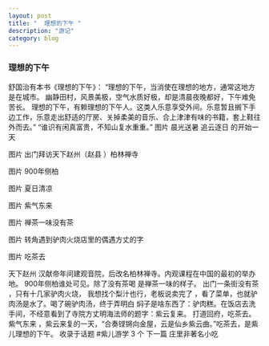 ```yaml
---
layout: post
title: "  理想的下午 "
description: "游记"
category: blog
---
```


### 理想的下午
舒国治有本书《理想的下午》：
“理想的下午，当消使在理想的地方，通常这地方是在城市。
幽静田村，风景美极，空气水质好极，却是清晨夜晚都好，下午难免苦长。
理想的下午，有赖理想的下午人。这类人乐意享受外间。乐意暂且搁下手边工作，乐意走出舒适的厅房、关掉柔美的音乐、合上津津有味的书籍，套上鞋往外而去。”
“谁识有闲真富贵，不知山复水重重。”
图片
晨光送暑 追云逐日 的开始一天

图片
出门拜访天下赵州（赵县 ）柏林禅寺

图片
900年侧柏

图片
夏日清凉

图片
紫气东来

图片
禅茶一味没有茶

图片
转角遇到驴肉火烧店里的偶遇方丈的字

图片
吃茶去

天下赵州 汉献帝年间建观音院，后改名柏林禅寺。内观课程在中国的最初的举办地。
900年侧柏谁处可见。除了没有茶喝  是禅茶一味的样子。
出门一条街没有茶 ，只有十几家驴肉火烧，
我想找个梨汁也行，老板说卖完了 ，看了菜单，也就驴肉汤是水了。喝了碗驴肉汤，终于弄明白 焖子是啥东西了：驴肉糕。在饭店去洗手间，不经意看到了寺院方丈明海法师的题字：紫云复来。
打道回府，吃茶去。
紫气东来 ，紫云来复的一天，“合奏铿锵向金屋，云是仙乡紫云曲。”吃茶去，是紫儿理想的下午。
收录于话题 #紫儿游学
3
个
下一篇
庄里非著名小吃
